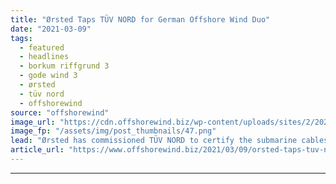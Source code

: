 ```yaml
---
title: "Ørsted Taps TÜV NORD for German Offshore Wind Duo"
date: "2021-03-09"
tags: 
  - featured
  - headlines
  - borkum riffgrund 3
  - gode wind 3
  - ørsted
  - tüv nord
  - offshorewind
source: "offshorewind"
image_url: "https://cdn.offshorewind.biz/wp-content/uploads/sites/2/2021/03/09112004/%C3%98rsted-Taps-T%C3%9CV-NORD-for-German-Offshore-Wind-Duo.png"
image_fp: "/assets/img/post_thumbnails/47.png"
lead: "Ørsted has commissioned TÜV NORD to certify the submarine cables for the Borkum Riffgrund"
article_url: "https://www.offshorewind.biz/2021/03/09/orsted-taps-tuv-nord-for-german-offshore-wind-duo/"
---
```


---
